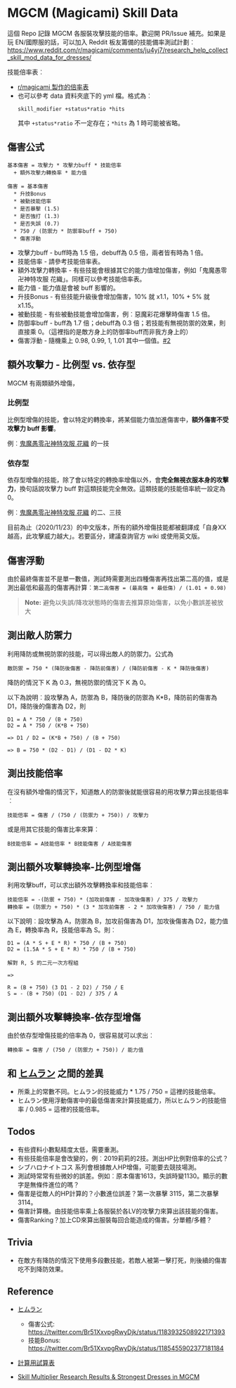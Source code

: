 MGCM (Magicami) Skill Data
==========================

這個 Repo 記錄 MGCM 各服裝攻擊技能的倍率。歡迎開 PR/Issue 補充。如果是玩 EN/國際服的話，可以加入 Reddit 板友籌備的技能備率測試計劃︰
https://www.reddit.com/r/magicami/comments/ju4yj7/research_help_collect_skill_mod_data_for_dresses/

技能倍率表︰

* [r/magicami 製作的倍率表](https://docs.google.com/spreadsheets/d/1N80A2Uz0lQe8COz3e_xWOePh0_RIMq0hYxkgsMv0CWI/edit#gid=1428786078)
* 也可以參考 data 資料夾底下的 yml 檔。格式為︰
  ```
  skill_modifier +status*ratio *hits
  ```
  其中 `+status*ratio` 不一定存在；`*hits` 為 1 時可能被省略。

傷害公式
--------

```
基本傷害 = 攻擊力 * 攻擊力buff * 技能倍率
  + 額外攻擊力轉換率 * 能力值

傷害 = 基本傷害
  * 升技Bonus
  * 被動技能倍率
  * 是否暴擊 (1.5)
  * 是否強打 (1.3)
  * 是否失誤 (0.7)
  * 750 / (防禦力 * 防禦率buff + 750)
  * 傷害浮動
```

* 攻擊力buff - buff時為 1.5 倍，debuff為 0.5 倍，兩者皆有時為 1 倍。
* 技能倍率 - 請參考技能倍率表。
* 額外攻擊力轉換率 - 有些技能會根據其它的能力值增加傷害，例如「鬼魔愚零卍神特攻服 花織」。同樣可以參考技能倍率表。
* 能力值 - 能力值是會被 buff 影響的。
* 升技Bonus - 有些技能升級後會增加傷害，10% 就 x1.1，10% + 5% 就 x1.15。
* 被動技能 - 有些被動技能會增加傷害，例︰惡魔彩花爆擊時傷害 1.5 倍。
* 防御率buff - buff為 1.7 倍；debuff為 0.3 倍；若技能有無視防禦的效果，則直接乘 0。（這裡指的是敵方身上的防御率buff而非我方身上的）
* 傷害浮動 - 隨機乘上 0.98, 0.99, 1, 1.01 其中一個值。[#2](https://github.com/eight04/mgcm-skill-data/issues/2)

額外攻擊力 - 比例型 vs. 依存型
------------------------------

MGCM 有兩類額外增傷，

### 比例型

比例型增傷的技能，會以特定的轉換率，將某個能力值加進傷害中，**額外傷害不受攻擊力 buff 影響**。

例︰[鬼魔愚零卍神特攻服 花織](https://appmedia.jp/magicami/4073230) 的一技

### 依存型

依存型增傷的技能，除了會以特定的轉換率增傷以外，會**完全無視衣服本身的攻擊力**，換句話說攻擊力 buff 對這類技能完全無效。這類技能的技能倍率統一設定為 0。

例︰[鬼魔愚零卍神特攻服 花織](https://appmedia.jp/magicami/4073230) 的二、三技

目前為止（2020/11/23）的中文版本，所有的額外增傷技能都被翻譯成「自身XX越高，此攻擊威力越大」。若要區分，建議查詢官方 wiki 或使用英文版。

傷害浮動
--------

由於最終傷害並不是單一數值，測試時需要測出四種傷害再找出第二高的值，或是測出最低和最高的傷害再計算︰`第二高傷害 = (最高傷 + 最低傷) / (1.01 + 0.98)`

> **Note:** 避免以失誤/降攻狀態時的傷害去推算原始傷害，以免小數誤差被放大

測出敵人防禦力
--------------

利用降防或無視防禦的技能，可以得出敵人的防禦力。公式為

```
敵防禦 = 750 * (降防後傷害 - 降防前傷害) / (降防前傷害 - K * 降防後傷害)
```

降防的情況下 K 為 0.3，無視防禦的情況下 K 為 0。

以下為說明︰設攻擊為 A，防禦為 B，降防後的防禦為 K*B，降防前的傷害為 D1，降防後的傷害為 D2，則

```
D1 = A * 750 / (B + 750)
D2 = A * 750 / (K*B + 750)

=> D1 / D2 = (K*B + 750) / (B + 750)

=> B = 750 * (D2 - D1) / (D1 - D2 * K)
```

測出技能倍率
------------

在沒有額外增傷的情況下，知道敵人的防禦後就能很容易的用攻擊力算出技能倍率︰

```
技能倍率 = 傷害 / (750 / (防禦力 + 750)) / 攻擊力
```

或是用其它技能的傷害比率來算︰

```
B技能倍率 = A技能倍率 * B技能傷害 / A技能傷害
```

測出額外攻擊轉換率-比例型增傷
-----------------------------

利用攻擊buff，可以求出額外攻擊轉換率和技能倍率︰

```
技能倍率 = -(防禦 + 750) * (加攻前傷害 - 加攻後傷害) / 375 / 攻擊力
轉換率 = (防禦力 + 750) * (3 * 加攻前傷害 - 2 * 加攻後傷害) / 750 / 能力值
```

以下說明︰設攻擊為 A，防禦為 B，加攻前傷害為 D1，加攻後傷害為 D2，能力值為 E，轉換率為 R，技能倍率為 S。則︰

```
D1 = (A * S + E * R) * 750 / (B + 750)
D2 = (1.5A * S + E * R) * 750 / (B + 750)

解對 R, S 的二元一次方程組

=>

R = (B + 750) (3 D1 - 2 D2) / 750 / E
S = - (B + 750) (D1 - D2) / 375 / A
```

測出額外攻擊轉換率-依存型增傷
-----------------------------

由於依存型增傷技能的倍率為 0，很容易就可以求出︰

```
轉換率 = 傷害 / (750 / (防禦力 + 750)) / 能力值
```

和 [ヒムラン](https://twitter.com/Br51XxvpgRwyDjk) 之間的差異
-------------------------------------------------------------

* 所乘上的常數不同。ヒムラン的技能威力 * 1.75 / 750 = 這裡的技能倍率。
* ヒムラン使用浮動傷害中的最低傷害來計算技能威力，所以ヒムラン的技能倍率 / 0.985 = 這裡的技能倍率。

Todos
-----

* 有些資料小數點精度太低，需要重測。
* 有些技能倍率是會改變的，例︰2019莉莉的2技。測出HP比例對倍率的公式？
* シブハロナイトコス 系列會根據敵人HP增傷，可能要去競技場測。
* 測試時常常有些微妙的誤差。例如︰原本傷害1613，失誤時變1130。顯示的數字是無條件進位的嗎？
* 傷害是從敵人的HP計算的？小數進位誤差？第一次暴擊 3115，第二次暴擊 3114。
* 傷害計算機。由技能倍率乘上各服裝於各LV的攻擊力來算出該技能的傷害。
* 傷害Ranking？加上CD來算出服裝每回合能造成的傷害。分單體/多體？

Trivia
------

* 在敵方有降防的情況下使用多段數技能，若敵人被第一擊打死，則後續的傷害吃不到降防效果。

Reference
----------

* [ヒムラン](https://twitter.com/Br51XxvpgRwyDjk)

  - 傷害公式: https://twitter.com/Br51XxvpgRwyDjk/status/1183932508922171393
  - 技能Bonus: https://twitter.com/Br51XxvpgRwyDjk/status/1185455902377181184

* [計算用試算表](https://docs.google.com/spreadsheets/d/14Hp_SpN5iVYI3hPgo01_UWr8geUb5Ymx7ME2KLLKkZ8/edit?usp=sharing)

* [Skill Multiplier Research Results & Strongest Dresses in MGCM](https://www.reddit.com/r/magicami/comments/jxerjq/skill_multiplier_research_results_strongest/)
